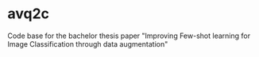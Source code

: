 # avq2c
Code base for the bachelor thesis paper "Improving Few-shot learning for Image Classification through data augmentation"
